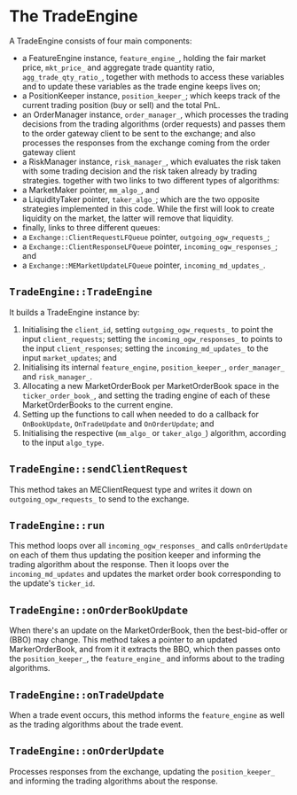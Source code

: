 # The TradeEngine
A TradeEngine consists of four main components:
- a FeatureEngine instance, `feature_engine_`, holding the fair market price, `mkt_price_` and aggregate trade quantity ratio, `agg_trade_qty_ratio_`, together with methods to access these variables and to update these variables as the trade engine keeps lives on;
- a PositionKeeper instance, `position_keeper_`; which keeps track of the current trading position (buy or sell) and the total PnL.
- an OrderManager instance, `order_manager_`, which processes the trading decisions from the trading algorithms (order requests) and passes them to the order gateway client to be sent to the exchange; and also processes the responses from the exchange coming from the order gateway client
- a RiskManager instance, `risk_manager_`, which evaluates the risk taken with some trading decision and the risk taken already by trading strategies. 
together with two links to two different types of algorithms:
- a MarketMaker pointer, `mm_algo_`, and
- a LiquidityTaker pointer, `taker_algo_`; which are the two opposite strategies implemented in this code. While the first will look to create liquidity on the market, the latter will remove that liquidity. 
- finally, links to three different queues:
- a `Exchange::ClientRequestLFQueue` pointer, `outgoing_ogw_requests_`;
- a `Exchange::ClientResponseLFQueue` pointer, `incoming_ogw_responses_`; and
- a `Exchange::MEMarketUpdateLFQueue` pointer, `incoming_md_updates_`.

## `TradeEngine::TradeEngine`
It builds a TradeEngine instance by:
1. Initialising the `client_id`, setting `outgoing_ogw_requests_` to point the input `client_requests`; setting the `incoming_ogw_responses_` to points to the input `client_responses`; setting the `incoming_md_updates_` to the input `market_updates`; and
2. Initialising its internal `feature_engine`, `position_keeper_`, `order_manager_` and `risk_manager_`.
3. Allocating a new MarketOrderBook per MarketOrderBook space in the `ticker_order_book_`, and setting the trading engine of each of these MarketOrderBooks to the current engine.
4. Setting up the functions to call when needed to do a callback for `OnBookUpdate`, `OnTradeUpdate` and `OnOrderUpdate`; and
5. Initialising the respective (`mm_algo_` or `taker_algo_`) algorithm, according to the input `algo_type`.

## `TradeEngine::sendClientRequest`
This method takes an MEClientRequest type and writes it down on `outgoing_ogw_requests_` to send to the exchange.

## `TradeEngine::run`
This method loops over all `incoming_ogw_responses_` and calls `onOrderUpdate` on each of them thus updating the position keeper and informing the trading algorithm about the response.
Then it loops over the `incoming_md_updates` and updates the market order book corresponding to the update's `ticker_id`.

## `TradeEngine::onOrderBookUpdate`
When there's an update on the MarketOrderBook, then the best-bid-offer or (BBO) may change. This method takes a pointer to an updated MarkerOrderBook, and from it it extracts the BBO, which then passes onto the `position_keeper_`, the `feature_engine_` and informs about to the trading algorithms.

## `TradeEngine::onTradeUpdate`
When a trade event occurs, this method informs the `feature_engine` as well as the trading algorithms about the trade event.

## `TradeEngine::onOrderUpdate`
Processes responses from the exchange, updating the `position_keeper_` and informing the trading algorithms about the response.




